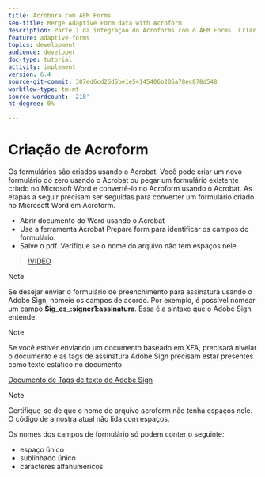 ```yaml
---
title: Acrobora com AEM Forms
seo-title: Merge Adaptive Form data with Acroform
description: Parte 1 da integração do Acroforms com o AEM Forms. Criar um formulário adaptável usando o Acroform e unir os dados para obter um PDF.
feature: adaptive-forms
topics: development
audience: developer
doc-type: tutorial
activity: implement
version: 6.4
source-git-commit: 307ed6cd25d5be1e54145406b206a78ec878d548
workflow-type: tm+mt
source-wordcount: '218'
ht-degree: 0%

---
```



# Criação de Acroform

Os formulários são criados usando o Acrobat. Você pode criar um novo formulário do zero usando o Acrobat ou pegar um formulário existente criado no Microsoft Word e convertê-lo no Acroform usando o Acrobat. As etapas a seguir precisam ser seguidas para converter um formulário criado no Microsoft Word em Acroform.

* Abrir documento do Word usando o Acrobat
* Use a ferramenta Acrobat Prepare form para identificar os campos do formulário.
* Salve o pdf. Verifique se o nome do arquivo não tem espaços nele.


>[!VIDEO](https://video.tv.adobe.com/v/22575?quality=9&learn=on)

>[!NOTE]
>
>Se desejar enviar o formulário de preenchimento para assinatura usando o Adobe Sign, nomeie os campos de acordo. Por exemplo, é possível nomear um campo **Sig_es_:signer1:assinatura**. Essa é a sintaxe que o Adobe Sign entende.

>[!NOTE]
>
>Se você estiver enviando um documento baseado em XFA, precisará nivelar o documento e as tags de assinatura Adobe Sign precisam estar presentes como texto estático no documento.

[Documento de Tags de texto do Adobe Sign](https://helpx.adobe.com/sign/using/text-tag.html)

>[!NOTE]
>
>Certifique-se de que o nome do arquivo acroform não tenha espaços nele. O código de amostra atual não lida com espaços.
>
>Os nomes dos campos de formulário só podem conter o seguinte:
>
>* espaço único
>* sublinhado único
>* caracteres alfanuméricos

